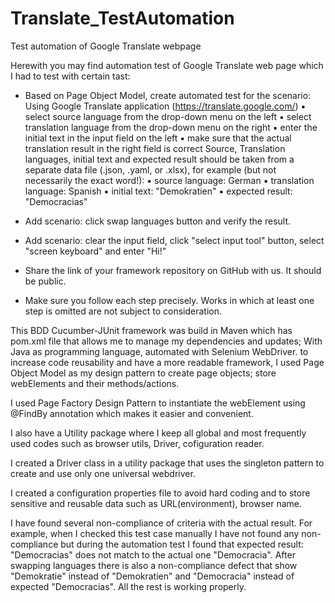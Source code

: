 # Translate_TestAutomation
Test automation of Google Translate webpage

Herewith you may find automation test of Google Translate web page which I had to test with certain tast:

- Based on Page Object Model, create automated test for the scenario: Using Google Translate application (https://translate.google.com/) ▪ select source language from the drop-down menu on the left ▪ select translation language from the drop-down menu on the right ▪ enter the initial text in the input field on the left ▪ make sure that the actual translation result in the right field is correct
Source, Translation languages, initial text and expected result should be taken from a separate data file (.json, .yaml, or .xlsx), for example (but not necessarily the exact word!): ▪ source language: German ▪ translation language: Spanish ▪ initial text: "Demokratien" ▪ expected result: "Democracias"

- Add scenario: click swap languages button and verify the result.

- Add scenario: clear the input field, click "select input tool" button, select "screen keyboard" and enter "Hi!"

- Share the link of your framework repository on GitHub with us. It should be public.

- Make sure you follow each step precisely. Works in which at least one step is omitted are not subject to consideration.

This BDD Cucumber-JUnit framework was build in Maven which has pom.xml file that allows me to manage my dependencies and updates; With Java as programming language, automated with Selenium WebDriver. to increase code reusability and have a more readable framework, I used Page Object Model as my design pattern to create page objects; store webElements and their methods/actions.

I used Page Factory Design Pattern to instantiate the webElement using @FindBy annotation which makes it easier and convenient.

I also have a Utility package where I keep all global and most frequently used codes such as browser utils, Driver, cofiguration reader.

I created a Driver class in a utility package that uses the singleton pattern to create and use only one universal webdriver.

I created a configuration properties file to avoid hard coding and to store sensitive and reusable data such as URL(environment), browser name.

I have found several non-compliance of criteria with the actual result. For example, when I checked this test case manually I have not found any non-compliance but during the automation test I found that expected result: "Democracias" does not match to the actual one "Democracia". After swapping languages there is also a non-compliance defect that show "Demokratie" instead of "Demokratien" and "Democracia" instead of expected "Democracias". All the rest is working properly.

